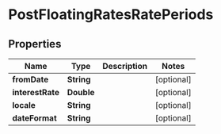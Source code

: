 
# PostFloatingRatesRatePeriods

## Properties
Name | Type | Description | Notes
------------ | ------------- | ------------- | -------------
**fromDate** | **String** |  |  [optional]
**interestRate** | **Double** |  |  [optional]
**locale** | **String** |  |  [optional]
**dateFormat** | **String** |  |  [optional]



